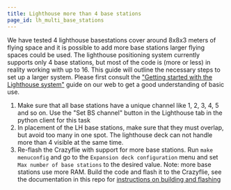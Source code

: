 ```yaml
---
title: Lighthouse more than 4 base stations
page_id: lh_multi_base_stations
---
```


We have tested 4 lighthouse basestations cover around 8x8x3 meters of flying space and  it is possible to add more base stations larger flying
spaces could be used. The lighthouse positioning system currently supports only 4 base stations, but most of the code
is (more or less) in reality working with up to 16. This guide will outline the necessary steps to set up a larger
system. Please first consult the
["Getting started with the Lighthouse system"](https://www.bitcraze.io/documentation/tutorials/getting-started-with-lighthouse/)
guide on our web to get a good understanding of basic use.

1. Make sure that all base stations have a unique channel like 1, 2, 3, 4, 5 and so on.  Use the "Set BS channel" button in the Lighthouse tab
in the python client for this task
2. In placement of the LH base stations, make sure that they must overlap, but avoid too many in one spot. The lighthouse deck can not handle more than 4 visible
at the same time.
3. Re-flash the Crazyflie with support for more base stations. Run `make menuconfig` and go to the `Expansion deck configuration`
menu and set `Max number of base stations` to the desired value. Note: more base stations use more RAM. Build the code and
flash it to the Crazyflie, see the documentation in this repo for [instructions on building and flashing](/docs/building-and-flashing/build.md)
